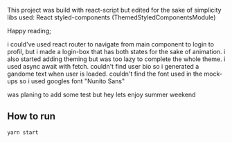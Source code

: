 This project was build with react-script but edited for the sake of simplicity 
   libs used:
        React
        styled-components (ThemedStyledComponentsModule)

Happy reading;

i could've used react router to navigate from  main component to login to profil, but i made a login-box that has both states for the sake of animation.
i also started adding theming but was too lazy to complete the whole theme.
i used async await with fetch.
couldn't find user bio so i generated a gandome text when user is loaded.
couldn't find the font used in the mock-ups so i used googles font "Nunito Sans"

was planing to add some test but hey lets enjoy summer weekend

## How to run

    yarn start
